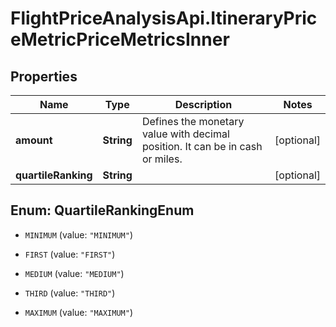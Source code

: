 # FlightPriceAnalysisApi.ItineraryPriceMetricPriceMetricsInner

## Properties

Name | Type | Description | Notes
------------ | ------------- | ------------- | -------------
**amount** | **String** | Defines the monetary value with decimal position. It can be in cash or miles. | [optional] 
**quartileRanking** | **String** |  | [optional] 



## Enum: QuartileRankingEnum


* `MINIMUM` (value: `"MINIMUM"`)

* `FIRST` (value: `"FIRST"`)

* `MEDIUM` (value: `"MEDIUM"`)

* `THIRD` (value: `"THIRD"`)

* `MAXIMUM` (value: `"MAXIMUM"`)




